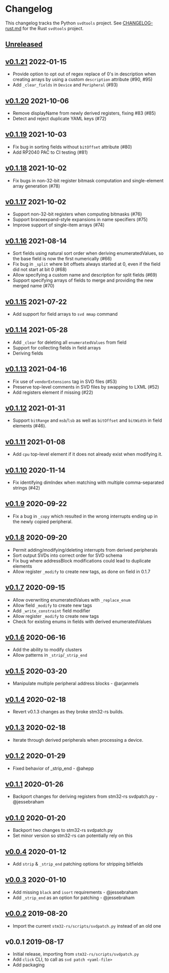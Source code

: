 # Changelog

This changelog tracks the Python `svdtools` project. See
[CHANGELOG-rust.md](CHANGELOG-rust.md) for the Rust `svdtools` project.

## [Unreleased]

## [v0.1.21] 2022-01-15

* Provide option to opt out of regex replace of 0's in description when
  creating arrays by using a custom `description` attribute (#90, #95)
* Add `_clear_fields` in `Device` and `Peripheral` (#93)

## [v0.1.20] 2021-10-06

* Remove displayName from newly derived registers, fixing #83 (#85)
* Detect and reject duplicate YAML keys (#72)

## [v0.1.19] 2021-10-03

* Fix bug in sorting fields without `bitOffset` attribute (#80)
* Add RP2040 PAC to CI testing (#81)

## [v0.1.18] 2021-10-02

* Fix bugs in non-32-bit register bitmask computation and
  single-element array generation (#78)

## [v0.1.17] 2021-10-02

* Support non-32-bit registers when computing bitmasks (#76)
* Support braceexpand-style expansions in name specifiers (#75)
* Improve support of single-item arrays (#74)

## [v0.1.16] 2021-08-14

* Sort fields using natural sort order when deriving enumeratedValues,
  so the base field is now the first numerically (#66)
* Fix bug in `_split` where bit offsets always started at 0, even if the
  field did not start at bit 0 (#68)
* Allow specifying a custom name and description for split fields (#69)
* Support specifying arrays of fields to merge and providing the new merged
  name (#70)

## [v0.1.15] 2021-07-22

* Add support for field arrays to `svd mmap` command

## [v0.1.14] 2021-05-28

* Add `_clear` for deleting all `enumeratedValues` from field
* Support for collecting fields in field arrays
* Deriving fields

## [v0.1.13] 2021-04-16

* Fix use of `vendorExtensions` tag in SVD files (#53)
* Preserve top-level comments in SVD files by swapping to LXML (#52)
* Add registers element if missing (#22)

## [v0.1.12] 2021-01-31

* Support `bitRange` and `msb`/`lsb` as well as `bitOffset` and `bitWidth`
  in field elements (#46).

## [v0.1.11] 2021-01-08

* Add `cpu` top-level element if it does not already exist when modifying it.

## [v0.1.10] 2020-11-14

* Fix identifying dimIndex when matching with multiple comma-separated
  strings (#42)

## [v0.1.9] 2020-09-22

* Fix a bug in `_copy` which resulted in the wrong interrupts ending up
  in the newly copied peripheral.

## [v0.1.8] 2020-09-20

* Permit adding/modifying/deleting interrupts from derived peripherals
* Sort output SVDs into correct order for SVD schema
* Fix bug where addressBlock modifications could lead to duplicate elements
* Allow register `_modify` to create new tags, as done on field in 0.1.7

## [v0.1.7] 2020-09-15

* Allow overwriting enumeratedValues with `_replace_enum`
* Allow field `_modify` to create new tags
* Add `_write_constraint` field modifier
* Allow register `_modify` to create new tags
* Check for existing enums in fields with derived enumeratedValues

## [v0.1.6] 2020-06-16

* Add the ability to modify clusters
* Allow patterns in `_strip`/`_strip_end`

## [v0.1.5] 2020-03-20

* Manipulate multiple peripheral address blocks - @arjanmels

## [v0.1.4] 2020-02-18

* Revert v0.1.3 changes as they broke stm32-rs builds.

## [v0.1.3] 2020-02-18

* Iterate through derived peripherals when processing a device.

## [v0.1.2] 2020-01-29

* Fixed behavior of \_strip\_end  - @ahepp

## [v0.1.1] 2020-01-26

* Backport changes for deriving registers from stm32-rs svdpatch.py - @jessebraham

## [v0.1.0] 2020-01-20

* Backport two changes to stm32-rs svdpatch.py
* Set minor version so stm32-rs can potentially rely on this

## [v0.0.4] 2020-01-12

* Add `strip` & `_strip_end` patching options for stripping bitfields

## [v0.0.3] 2020-01-10

* Add missing `black` and `isort` requirements - @jessebraham
* Add `_strip_end` as an option for patching - @jessebraham

## [v0.0.2] 2019-08-20

* Import the current `stm32-rs/scripts/svdpatch.py` instead of an old one

## v0.0.1 2019-08-17

* Initial release, importing from `stm32-rs/scripts/svdpatch.py`
* Add `click` CLI, to call as `svd patch <yaml-file>`
* Add packaging

[Unreleased]: https://github.com/stm32-rs/stm32-rs/compare/v0.1.21...HEAD
[v0.1.21]: https://github.com/stm32-rs/stm32-rs/compare/v0.1.20...v0.1.21
[v0.1.20]: https://github.com/stm32-rs/stm32-rs/compare/v0.1.19...v0.1.20
[v0.1.19]: https://github.com/stm32-rs/stm32-rs/compare/v0.1.18...v0.1.19
[v0.1.18]: https://github.com/stm32-rs/stm32-rs/compare/v0.1.17...v0.1.18
[v0.1.17]: https://github.com/stm32-rs/stm32-rs/compare/v0.1.16...v0.1.17
[v0.1.16]: https://github.com/stm32-rs/stm32-rs/compare/v0.1.15...v0.1.16
[v0.1.15]: https://github.com/stm32-rs/stm32-rs/compare/v0.1.14...v0.1.15
[v0.1.14]: https://github.com/stm32-rs/stm32-rs/compare/v0.1.13...v0.1.14
[v0.1.13]: https://github.com/stm32-rs/stm32-rs/compare/v0.1.12...v0.1.13
[v0.1.12]: https://github.com/stm32-rs/stm32-rs/compare/v0.1.11...v0.1.12
[v0.1.11]: https://github.com/stm32-rs/stm32-rs/compare/v0.1.10...v0.1.11
[v0.1.10]: https://github.com/stm32-rs/stm32-rs/compare/v0.1.9...v0.1.10
[v0.1.9]: https://github.com/stm32-rs/stm32-rs/compare/v0.1.8...v0.1.9
[v0.1.8]: https://github.com/stm32-rs/stm32-rs/compare/v0.1.7...v0.1.8
[v0.1.7]: https://github.com/stm32-rs/stm32-rs/compare/v0.1.6...v0.1.7
[v0.1.6]: https://github.com/stm32-rs/stm32-rs/compare/v0.1.5...v0.1.6
[v0.1.5]: https://github.com/stm32-rs/stm32-rs/compare/v0.1.4...v0.1.5
[v0.1.4]: https://github.com/stm32-rs/stm32-rs/compare/v0.1.3...v0.1.4
[v0.1.3]: https://github.com/stm32-rs/stm32-rs/compare/v0.1.2...v0.1.3
[v0.1.2]: https://github.com/stm32-rs/stm32-rs/compare/v0.1.1...v0.1.2
[v0.1.1]: https://github.com/stm32-rs/stm32-rs/compare/v0.1.0...v0.1.1
[v0.1.0]: https://github.com/stm32-rs/stm32-rs/compare/v0.0.4...v0.1.0
[v0.0.4]: https://github.com/stm32-rs/stm32-rs/compare/v0.0.3...v0.0.4
[v0.0.3]: https://github.com/stm32-rs/stm32-rs/compare/v0.0.2...v0.0.3
[v0.0.2]: https://github.com/stm32-rs/stm32-rs/compare/v0.0.1...v0.0.2
